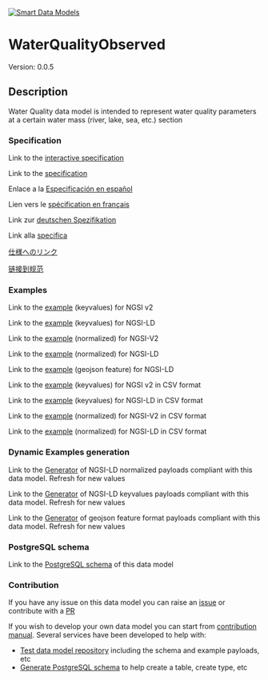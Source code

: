 [![Smart Data Models](https://smartdatamodels.org/wp-content/uploads/2022/01/SmartDataModels_logo.png "Logo")](https://smartdatamodels.org)
# WaterQualityObserved
Version: 0.0.5

## Description 

Water Quality data model is intended to represent water quality parameters at a certain water mass (river,  lake, sea, etc.) section
### Specification

Link to the [interactive specification](https://swagger.lab.fiware.org/?url=https://smart-data-models.github.io/dataModel.WaterQuality/WaterQualityObserved/swagger.yaml)

Link to the [specification](https://github.com/smart-data-models/dataModel.WaterQuality/blob/master/WaterQualityObserved/doc/spec.md)

Enlace a la [Especificación en español](https://github.com/smart-data-models/dataModel.WaterQuality/blob/master/WaterQualityObserved/doc/spec_ES.md)

Lien vers le [spécification en français](https://github.com/smart-data-models/dataModel.WaterQuality/blob/master/WaterQualityObserved/doc/spec_FR.md)

Link zur [deutschen Spezifikation](https://github.com/smart-data-models/dataModel.WaterQuality/blob/master/WaterQualityObserved/doc/spec_DE.md)

Link alla [specifica](https://github.com/smart-data-models/dataModel.WaterQuality/blob/master/WaterQualityObserved/doc/spec_IT.md)

[仕様へのリンク](https://github.com/smart-data-models/dataModel.WaterQuality/blob/master/WaterQualityObserved/doc/spec_JA.md)

[链接到规范](https://github.com/smart-data-models/dataModel.WaterQuality/blob/master/WaterQualityObserved/doc/spec_ZH.md)
### Examples

Link to the [example](https://smart-data-models.github.io/dataModel.WaterQuality/WaterQualityObserved/examples/example.json) (keyvalues) for NGSI v2

Link to the [example](https://smart-data-models.github.io/dataModel.WaterQuality/WaterQualityObserved/examples/example.jsonld) (keyvalues) for NGSI-LD

Link to the [example](https://smart-data-models.github.io/dataModel.WaterQuality/WaterQualityObserved/examples/example-normalized.json) (normalized) for NGSI-V2

Link to the [example](https://smart-data-models.github.io/dataModel.WaterQuality/WaterQualityObserved/examples/example-normalized.jsonld) (normalized) for NGSI-LD

Link to the [example](https://smart-data-models.github.io/dataModel.WaterQuality/WaterQualityObserved/examples/example-geojsonfeature.json) (geojson feature) for NGSI-LD

Link to the [example](https://smart-data-models.github.io/dataModel.WaterQuality/WaterQualityObserved/examples/example.json.csv) (keyvalues) for NGSI v2 in CSV format

Link to the [example](https://smart-data-models.github.io/dataModel.WaterQuality/WaterQualityObserved/examples/example.jsonld.csv) (keyvalues) for NGSI-LD in CSV format

Link to the [example](https://smart-data-models.github.io/dataModel.WaterQuality/WaterQualityObserved/examples/example-normalized.json.csv) (normalized) for NGSI-V2 in CSV format

Link to the [example](https://smart-data-models.github.io/dataModel.WaterQuality/WaterQualityObserved/examples/example-normalized.jsonld.csv) (normalized) for NGSI-LD in CSV format
### Dynamic Examples generation

Link to the [Generator](https://smartdatamodels.org/extra/ngsi-ld_generator.php?schemaUrl=https://raw.githubusercontent.com/smart-data-models/dataModel.WaterQuality/master/WaterQualityObserved/schema.json&email=info@smartdatamodels.org) of NGSI-LD normalized payloads compliant with this data model. Refresh for new values

Link to the [Generator](https://smartdatamodels.org/extra/ngsi-ld_generator_keyvalues.php?schemaUrl=https://raw.githubusercontent.com/smart-data-models/dataModel.WaterQuality/master/WaterQualityObserved/schema.json&email=info@smartdatamodels.org) of NGSI-LD keyvalues payloads compliant with this data model. Refresh for new values

Link to the [Generator](https://smartdatamodels.org/extra/geojson_features_generator.php?schemaUrl=https://raw.githubusercontent.com/smart-data-models/dataModel.WaterQuality/master/WaterQualityObserved/schema.json&email=info@smartdatamodels.org) of geojson feature format payloads compliant with this data model. Refresh for new values
### PostgreSQL schema

Link to the [PostgreSQL schema](https://smart-data-models.github.io/dataModel.WaterQuality/WaterQualityObserved/schema.sql) of this data model
### Contribution

 If you have any issue on this data model you can raise an [issue](https://github.com/smart-data-models/dataModel.WaterQuality/issues)  or contribute with a [PR](https://github.com/smart-data-models/dataModel.WaterQuality/pulls)

 If you wish to develop your own data model you can start from [contribution manual](https://bit.ly/contribution_manual). Several services have been developed to help with: 
 - [Test data model repository](https://smartdatamodels.org/index.php/data-models-contribution-api/) including the schema and example payloads, etc
 - [Generate PostgreSQL schema](https://smartdatamodels.org/index.php/sql-service/) to help create a table, create type, etc